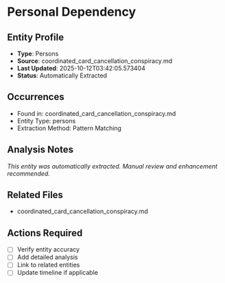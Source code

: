 # Personal Dependency

## Entity Profile
- **Type**: Persons
- **Source**: coordinated_card_cancellation_conspiracy.md
- **Last Updated**: 2025-10-12T03:42:05.573404
- **Status**: Automatically Extracted

## Occurrences
- Found in: coordinated_card_cancellation_conspiracy.md
- Entity Type: persons
- Extraction Method: Pattern Matching

## Analysis Notes
*This entity was automatically extracted. Manual review and enhancement recommended.*

## Related Files
- coordinated_card_cancellation_conspiracy.md

## Actions Required
- [ ] Verify entity accuracy
- [ ] Add detailed analysis
- [ ] Link to related entities
- [ ] Update timeline if applicable
